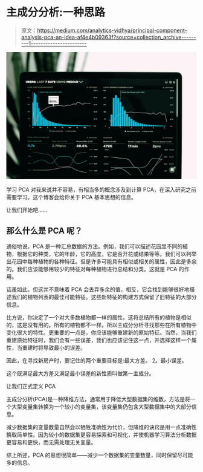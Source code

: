 # 主成分分析:一种思路

> 原文：<https://medium.com/analytics-vidhya/principal-component-analysis-pca-an-idea-af4e4b09363f?source=collection_archive---------1----------------------->

![](img/6ea8c31525ef3e97466d522da749a228.png)

学习 PCA 对我来说并不容易，有相当多的概念涉及到计算 PCA，在深入研究之前需要学习。这个博客会给你关于 PCA 基本思想的信息。

让我们开始吧……

## 那么什么是 PCA 呢？

通俗地说，PCA 是一种汇总数据的方法。例如，我们可以描述花园里不同的植物，根据它的种类，它的年龄，它的高度，它是否开花或结果等等。我们可以列举出花园中每种植物的各种特征。但是许多可能具有相似或相关的属性，因此是多余的。我们应该能够用较少的特征对每种植物进行总结和分类。这就是 PCA 的作用。

话虽如此，但这并不意味着 PCA 会丢弃多余的值，相反，它会找到能够很好地描述我们的植物列表的最佳可能特征。这些新特征的构建方式保留了旧特征的大部分信息。

比方说，你决定了一个对大多数植物都一样的属性。这将总结所有的植物是相似的，这是没有用的。所有的植物都不一样。所以主成分分析寻找那些在所有植物中变化很大的特性。更重要的一点是，你应该能够重建新的原始特征。当然，当我们重建原始特征时，我们会有一些误差，我们也应该记住这一点，并选择这样一个属性，当重建时将导致最小的误差。

因此，在寻找新房产时，要记住的两个重要目标是:最大方差。
2。最小误差。

这个既满足最大方差又满足最小误差的新性质叫做第一主成分。

让我们正式定义 PCA

主成分分析(PCA)是一种降维方法，通常用于降低大型数据集的维数，方法是将一个大型变量集转换为一个较小的变量集，该变量集仍包含大型数据集中的大部分信息。

减少数据集的变量数量自然会以牺牲准确性为代价，但降维的诀窍是用一点准确性换取简单性。因为较小的数据集更容易探索和可视化，并使机器学习算法分析数据更容易和更快，而无需处理无关变量。

综上所述，PCA 的思想很简单——减少一个数据集的变量数量，同时保留尽可能多的信息。